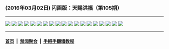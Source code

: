 ### (2016年03月02日) 闪画版：天赐洪福（第105期）

---

<img src="http://qikan.minghui.org/mhqkpage/qikanimage/2016/02/29/tchf-105-2in1-read-online1.png"/> 

<img src="http://qikan.minghui.org/mhqkpage/qikanimage/2016/02/29/tchf-105-2in1-read-online2.png"/> 

<img src="http://qikan.minghui.org/mhqkpage/qikanimage/2016/02/29/tchf-105-2in1-read-online3.png"/> 

<img src="http://qikan.minghui.org/mhqkpage/qikanimage/2016/02/29/tchf-105-2in1-read-online4.png"/> 

<img src="http://qikan.minghui.org/mhqkpage/qikanimage/2016/02/29/tchf-105-2in1-read-online5.png"/> 

<img src="http://qikan.minghui.org/mhqkpage/qikanimage/2016/02/29/tchf-105-2in1-read-online6.png"/> 

<img src="http://qikan.minghui.org/mhqkpage/qikanimage/2016/02/29/tchf-105-2in1-read-online7.png"/> 

<img src="http://qikan.minghui.org/mhqkpage/qikanimage/2016/02/29/tchf-105-2in1-read-online8.png"/> 

<img src="http://qikan.minghui.org/mhqkpage/qikanimage/2016/02/29/tchf-105-2in1-read-online9.png"/> 

<img src="http://qikan.minghui.org/mhqkpage/qikanimage/2016/02/29/tchf-105-2in1-read-online10.png"/> 

<img src="http://qikan.minghui.org/mhqkpage/qikanimage/2016/02/29/tchf-105-2in1-read-online11.png"/> 

<img src="http://qikan.minghui.org/mhqkpage/qikanimage/2016/02/29/tchf-105-2in1-read-online12.png"/> 

<img src="http://qikan.minghui.org/mhqkpage/qikanimage/2016/02/29/tchf-105-2in1-read-online13.png"/> 

<img src="http://qikan.minghui.org/mhqkpage/qikanimage/2016/02/29/tchf-105-2in1-read-online14.png"/> 

<img src="http://qikan.minghui.org/mhqkpage/qikanimage/2016/02/29/tchf-105-2in1-read-online15.png"/> 

<img src="http://qikan.minghui.org/mhqkpage/qikanimage/2016/02/29/tchf-105-2in1-read-online16.png"/> 

<img src="http://qikan.minghui.org/mhqkpage/qikanimage/2016/02/29/tchf-105-2in1-read-online17.png"/> 

<img src="http://qikan.minghui.org/mhqkpage/qikanimage/2016/02/29/tchf-105-2in1-read-online18.png"/> 

<img src="http://qikan.minghui.org/mhqkpage/qikanimage/2016/02/29/tchf-105-2in1-read-online19.png"/> 



---

#### [首页](../../../..) &nbsp;|&nbsp; [禁闻聚合](https://github.com/gfw-breaker/banned-news) &nbsp;|&nbsp; [手把手翻墙教程](https://github.com/gfw-breaker/guides) 
